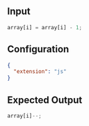 
## Input
```javascript input
array[i] = array[i] - 1;
```

## Configuration
```json configuration
{
  "extension": "js"
}
```

## Expected Output
```javascript expected output
array[i]--;
```
